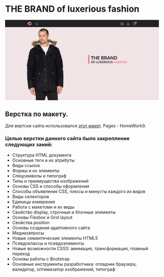 # THE BRAND of luxerious fashion
![img layout](img/desktop_index.jpg)

## Верстка по макету.

Для вертски сайта использовался [этот макет](https://www.figma.com/file/mnLY69cYE5cqWM5w6n5hXx/Seo-%26-Digital-Marketing-Landing-Page?node-id=190%3A1624&mode=dev). Pages - HomeWork9.

### Целью верстки данного сайта было закрепление следующих заний:
- Структура HTML документа
- Основные теги и их атрибуты
- Виды ссылок
- Формы и их элементы
- Спецсимволы и типограф
- Типы и преимущества изображений
- Основы CSS и способы оформления
- Способы объявления CSS, плюсы и минусты каждого из видов
- Виды селекторов
- Единицы измерения
- Работа с макетоми и их виды
- Свойство display, строчные и блочные элементы
- Основы Flexbox и Grid layout
- Свойства position
- Основы создания адаптивного сайта
- Медиазапросы
- Новые семантические элементы HTML5 
- Псевдоклассы и псевдоэлементы
- Новые возможности CSS3: амимация, трансформация, плавный переход
- Основы работы с Bootstrap
- Основные инструменты разработчика: отладчик браузера, валидатор, оптимизатор изображений, типограф